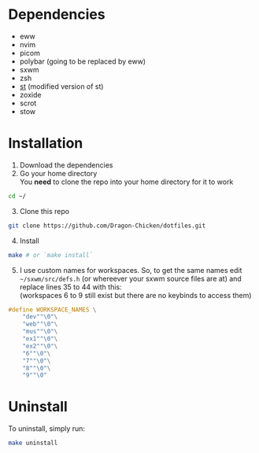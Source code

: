 # Dependencies
- eww
- nvim
- picom
- polybar (going to be replaced by eww)
- sxwm
- zsh
- [st](https://github.com/gh0stzk/st-terminal) (modified version of st)
- zoxide
- scrot
- stow

# Installation
1. Download the dependencies
2. Go your home directory \
You __need__ to clone the repo into your home directory for it to work
```sh
cd ~/
```
3. Clone this repo
```sh
git clone https://github.com/Dragon-Chicken/dotfiles.git
```
4. Install
```sh
make # or `make install`
```
5. I use custom names for workspaces. So, to get the same names edit `~/sxwm/src/defs.h` (or whereever your sxwm source files are at) and replace lines 35 to 44 with this:\
(workspaces 6 to 9 still exist but there are no keybinds to access them)
```c
#define WORKSPACE_NAMES	\
	"dev""\0"\
	"web""\0"\
	"mus""\0"\
	"ex1""\0"\
	"ex2""\0"\
	"6""\0"\
	"7""\0"\
	"8""\0"\
	"9""\0"
```
# Uninstall
To uninstall, simply run:
```sh
make uninstall
```
